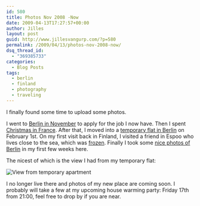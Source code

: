 ```yaml
---
id: 580
title: Photos Nov 2008 -Now
date: 2009-04-13T17:27:57+00:00
author: Jilles
layout: post
guid: http://www.jillesvangurp.com/?p=580
permalink: /2009/04/13/photos-nov-2008-now/
dsq_thread_id:
  - "369385733"
categories:
  - Blog Posts
tags:
  - berlin
  - finland
  - photography
  - traveling
---
```

I finally found some time to upload some photos.

I went to [Berlin in November](https://www.jillesvangurp.com/Album/2008/11%20Berlin/index.html) to apply for the job I now have. Then I spent [Christmas in France](https://www.jillesvangurp.com/Album/2008/12%20Christmas/index.html). After that, I moved into a [temporary flat in Berlin](https://www.jillesvangurp.com/Album/2009/01%20Habersaathstrasse%2024/index.html) on February 1st. On my first visit back in Finland, I visited a friend in Espoo who lives close to the sea, which was [frozen](https://www.jillesvangurp.com/Album/2009/02%20Espoo/index.html). Finally I took some [nice photos of Berlin](https://www.jillesvangurp.com/Album/2009/03%20Berlin%20Winter/index.html) in my first few weeks here.

The nicest of which is the view I had from my temporary flat:

![View from temporary apartment](https://www.jillesvangurp.com/Album/2009/03%20Berlin%20Winter/slides/IMG_4593.jpg)

I no longer live there and photos of my new place are coming soon. I probably will take a few at my upcoming house warming party: Friday 17th from 21:00, feel free to drop by if you are near.